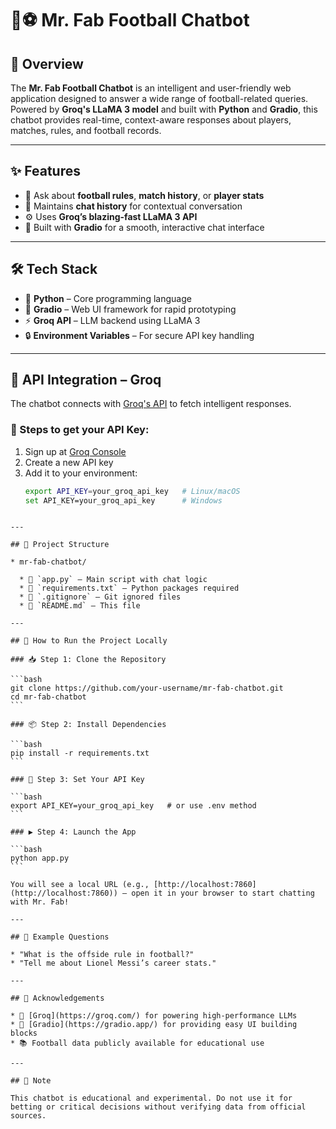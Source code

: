 # 🤖⚽ Mr. Fab Football Chatbot

## 🧩 Overview  
The **Mr. Fab Football Chatbot** is an intelligent and user-friendly web application designed to answer a wide range of football-related queries. Powered by **Groq's LLaMA 3 model** and built with **Python** and **Gradio**, this chatbot provides real-time, context-aware responses about players, matches, rules, and football records.

---

## ✨ Features  
- 💬 Ask about **football rules**, **match history**, or **player stats**  
- 🧠 Maintains **chat history** for contextual conversation  
- ⚙️ Uses **Groq’s blazing-fast LLaMA 3 API**  
- 🎨 Built with **Gradio** for a smooth, interactive chat interface  

---

## 🛠️ Tech Stack  
- 🐍 **Python** – Core programming language  
- 🧪 **Gradio** – Web UI framework for rapid prototyping  
- ⚡ **Groq API** – LLM backend using LLaMA 3  
- 🔒 **Environment Variables** – For secure API key handling  

---

## 🔌 API Integration – Groq  
The chatbot connects with [Groq's API](https://console.groq.com/) to fetch intelligent responses.

### 🔑 Steps to get your API Key:
1. Sign up at [Groq Console](https://console.groq.com/)
2. Create a new API key
3. Add it to your environment:
   ```bash
   export API_KEY=your_groq_api_key   # Linux/macOS  
   set API_KEY=your_groq_api_key      # Windows
````

---

## 📁 Project Structure

* mr-fab-chatbot/

  * 📄 `app.py` — Main script with chat logic
  * 📄 `requirements.txt` — Python packages required
  * 📄 `.gitignore` — Git ignored files
  * 📄 `README.md` — This file

---

## 🚀 How to Run the Project Locally

### 📥 Step 1: Clone the Repository

```bash
git clone https://github.com/your-username/mr-fab-chatbot.git
cd mr-fab-chatbot
```

### 📦 Step 2: Install Dependencies

```bash
pip install -r requirements.txt
```

### 🔐 Step 3: Set Your API Key

```bash
export API_KEY=your_groq_api_key   # or use .env method
```

### ▶️ Step 4: Launch the App

```bash
python app.py
```

You will see a local URL (e.g., [http://localhost:7860](http://localhost:7860)) — open it in your browser to start chatting with Mr. Fab!

---

## 🧠 Example Questions

* "What is the offside rule in football?"
* "Tell me about Lionel Messi’s career stats."

---

## 🙏 Acknowledgements

* 🚀 [Groq](https://groq.com/) for powering high-performance LLMs
* 🧪 [Gradio](https://gradio.app/) for providing easy UI building blocks
* 📚 Football data publicly available for educational use

---

## 📌 Note

This chatbot is educational and experimental. Do not use it for betting or critical decisions without verifying data from official sources.

